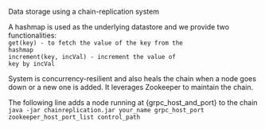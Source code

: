 Data storage using a chain-replication system

A hashmap is used as the underlying datastore and we provide two functionalities:  
<code>get(key) - to fetch the value of the key from the hashmap</code><br>
<code>increment(key, incVal) - increment the value of key by incVal</code>  

System is concurrency-resilient and also heals the chain when a node goes down or a new one is added. It leverages Zookeeper to maintain the chain.

The following line adds a node running at {grpc_host_and_port} to the chain <br>
<code>java -jar chainreplication.jar your_name grpc_host_port zookeeper_host_port_list control_path</code>

